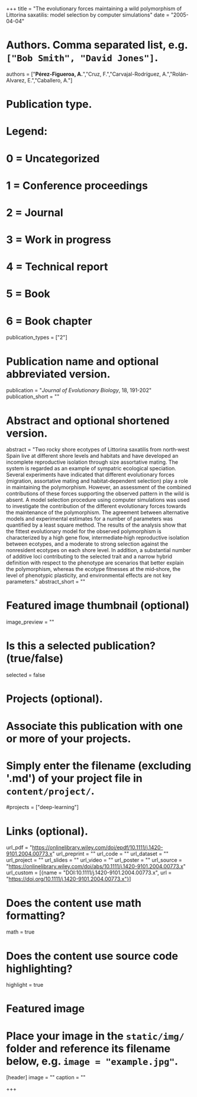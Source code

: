 +++
title = "The evolutionary forces maintaining a wild polymorphism of Littorina saxatilis: model selection by computer simulations"
date = "2005-04-04"

# Authors. Comma separated list, e.g. `["Bob Smith", "David Jones"]`.
authors = ["**Pérez-Figueroa, A.**","Cruz, F.","Carvajal-Rodríguez, A.","Rolán-Alvarez, E.","Caballero, A."]

# Publication type.
# Legend:
# 0 = Uncategorized
# 1 = Conference proceedings
# 2 = Journal
# 3 = Work in progress
# 4 = Technical report
# 5 = Book
# 6 = Book chapter
publication_types = ["2"]

# Publication name and optional abbreviated version.
publication = "*Journal of Evolutionary Biology*, 18, 191-202"
publication_short = ""

# Abstract and optional shortened version.
abstract = "Two rocky shore ecotypes of Littorina saxatilis from north‐west Spain live at different shore levels and habitats and have developed an incomplete reproductive isolation through size assortative mating. The system is regarded as an example of sympatric ecological speciation. Several experiments have indicated that different evolutionary forces (migration, assortative mating and habitat‐dependent selection) play a role in maintaining the polymorphism. However, an assessment of the combined contributions of these forces supporting the observed pattern in the wild is absent. A model selection procedure using computer simulations was used to investigate the contribution of the different evolutionary forces towards the maintenance of the polymorphism. The agreement between alternative models and experimental estimates for a number of parameters was quantified by a least square method. The results of the analysis show that the fittest evolutionary model for the observed polymorphism is characterized by a high gene flow, intermediate‐high reproductive isolation between ecotypes, and a moderate to strong selection against the nonresident ecotypes on each shore level. In addition, a substantial number of additive loci contributing to the selected trait and a narrow hybrid definition with respect to the phenotype are scenarios that better explain the polymorphism, whereas the ecotype fitnesses at the mid‐shore, the level of phenotypic plasticity, and environmental effects are not key parameters."
abstract_short = ""

# Featured image thumbnail (optional)
image_preview = ""

# Is this a selected publication? (true/false)
selected = false

# Projects (optional).
#   Associate this publication with one or more of your projects.
#   Simply enter the filename (excluding '.md') of your project file in `content/project/`.
#projects = ["deep-learning"]

# Links (optional).
url_pdf = "https://onlinelibrary.wiley.com/doi/epdf/10.1111/j.1420-9101.2004.00773.x"
url_preprint = ""
url_code = ""
url_dataset = ""
url_project = ""
url_slides = ""
url_video = ""
url_poster = ""
url_source = "https://onlinelibrary.wiley.com/doi/abs/10.1111/j.1420-9101.2004.00773.x"
url_custom = [{name = "DOI:10.1111/j.1420-9101.2004.00773.x", url = "https://doi.org/10.1111/j.1420-9101.2004.00773.x"}]

# Does the content use math formatting?
math = true

# Does the content use source code highlighting?
highlight = true

# Featured image
# Place your image in the `static/img/` folder and reference its filename below, e.g. `image = "example.jpg"`.
[header]
image = ""
caption = ""

+++


